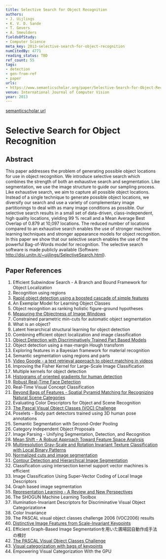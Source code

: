 ```yaml
---
title: Selective Search for Object Recognition
authors:
- J. Uijlings
- K. V. D. Sande
- T. Gevers
- A. Smeulders
fieldsOfStudy:
- Computer Science
meta_key: 2013-selective-search-for-object-recognition
numCitedBy: 4771
reading_status: TBD
ref_count: 55
tags:
- detection
- gen-from-ref
- paper
urls:
- https://www.semanticscholar.org/paper/Selective-Search-for-Object-Recognition-Uijlings-Sande/38b6540ddd5beebffd05047c78183f7575559fb2?sort=total-citations
venue: International Journal of Computer Vision
year: 2013
---
```


[semanticscholar url](https://www.semanticscholar.org/paper/Selective-Search-for-Object-Recognition-Uijlings-Sande/38b6540ddd5beebffd05047c78183f7575559fb2?sort=total-citations)

# Selective Search for Object Recognition

## Abstract

This paper addresses the problem of generating possible object locations for use in object recognition. We introduce selective search which combines the strength of both an exhaustive search and segmentation. Like segmentation, we use the image structure to guide our sampling process. Like exhaustive search, we aim to capture all possible object locations. Instead of a single technique to generate possible object locations, we diversify our search and use a variety of complementary image partitionings to deal with as many image conditions as possible. Our selective search results in a small set of data-driven, class-independent, high quality locations, yielding 99 % recall and a Mean Average Best Overlap of 0.879 at 10,097 locations. The reduced number of locations compared to an exhaustive search enables the use of stronger machine learning techniques and stronger appearance models for object recognition. In this paper we show that our selective search enables the use of the powerful Bag-of-Words model for recognition. The selective search software is made publicly available (Software: http://disi.unitn.it/~uijlings/SelectiveSearch.html).

## Paper References

1. Efficient Subwindow Search - A Branch and Bound Framework for Object Localization
2. Recognition using regions
3. [Rapid object detection using a boosted cascade of simple features](2001-rapid-object-detection-using-a-boosted-cascade-of-simple-features)
4. An Exemplar Model for Learning Object Classes
5. Object recognition as ranking holistic figure-ground hypotheses
6. [Measuring the Objectness of Image Windows](2012-measuring-the-objectness-of-image-windows)
7. Constrained parametric min-cuts for automatic object segmentation
8. What is an object?
9. Latent hierarchical structural learning for object detection
10. Combining efficient object localization and image classification
11. [Object Detection with Discriminatively Trained Part Based Models](2009-object-detection-with-discriminatively-trained-part-based-models)
12. Object detection using a max-margin Hough transform
13. Exploring features in a Bayesian framework for material recognition
14. Semantic segmentation using regions and parts
15. [Video Google - a text retrieval approach to object matching in videos](2003-video-google-a-text-retrieval-approach-to-object-matching-in-videos)
16. Improving the Fisher Kernel for Large-Scale Image Classification
17. Multiple kernels for object detection
18. [Histograms of oriented gradients for human detection](2005-histograms-of-oriented-gradients-for-human-detection)
19. [Robust Real-Time Face Detection](2001-robust-real-time-face-detection)
20. Real-Time Visual Concept Classification
21. [Beyond Bags of Features - Spatial Pyramid Matching for Recognizing Natural Scene Categories](2006-beyond-bags-of-features-spatial-pyramid-matching-for-recognizing-natural-scene-categories)
22. Evaluating Color Descriptors for Object and Scene Recognition
23. [The Pascal Visual Object Classes (VOC) Challenge](2009-the-pascal-visual-object-classes-voc-challenge)
24. Poselets - Body part detectors trained using 3D human pose annotations
25. Semantic Segmentation with Second-Order Pooling
26. Category Independent Object Proposals
27. Image Parsing - Unifying Segmentation, Detection, and Recognition
28. [Mean Shift - A Robust Approach Toward Feature Space Analysis](2002-mean-shift-a-robust-approach-toward-feature-space-analysis)
29. [Multiresolution Gray-Scale and Rotation Invariant Texture Classification with Local Binary Patterns](2002-multiresolution-gray-scale-and-rotation-invariant-texture-classification-with-local-binary-patterns)
30. [Normalized cuts and image segmentation](1997-normalized-cuts-and-image-segmentation)
31. [Contour Detection and Hierarchical Image Segmentation](2011-contour-detection-and-hierarchical-image-segmentation)
32. Classification using intersection kernel support vector machines is efficient
33. Image Classification Using Super-Vector Coding of Local Image Descriptors
34. Graph based image segmentation
35. [Representation Learning - A Review and New Perspectives](2013-representation-learning-a-review-and-new-perspectives)
36. The SHOGUN Machine Learning Toolbox
37. Illumination-Invariant Descriptors for Discriminative Visual Object Categorization∗
38. Color Invariance
39. The PASCAL visual object classes challenge 2006 (VOC2006) results
40. [Distinctive Image Features from Scale-Invariant Keypoints](2004-distinctive-image-features-from-scale-invariant-keypoints)
41. Efficient Graph-Based Image Segmentationを用いた圃場図自動作成手法の検討
42. [The PASCAL Visual Object Classes Challenge](2006-the-pascal-visual-object-classes-challenge)
43. [Visual categorization with bags of keypoints](2004-visual-categorization-with-bags-of-keypoints)
44. Empowering Visual Categorization With the GPU
